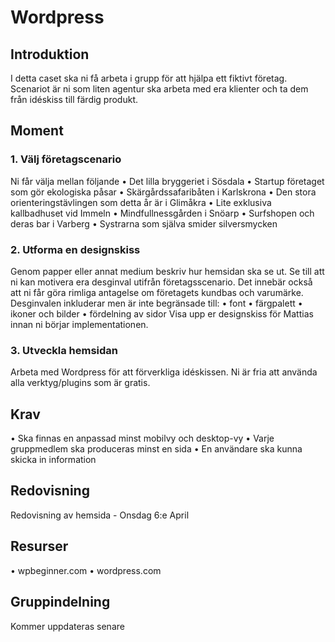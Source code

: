 # Wordpress

## Introduktion
I detta caset ska ni få arbeta i grupp för att hjälpa ett fiktivt företag. Scenariot är ni som liten agentur ska arbeta med era klienter och ta dem från idéskiss till färdig produkt.

## Moment
### 1. Välj företagscenario
Ni får välja mellan följande
•	Det lilla bryggeriet i Sösdala
•	Startup företaget som gör ekologiska påsar
•	Skärgårdssafaribåten i Karlskrona
•	Den stora orienteringstävlingen som detta år är i Glimåkra
•	Lite exklusiva kallbadhuset vid Immeln
•	Mindfullnessgården i Snöarp
•	Surfshopen och deras bar i Varberg
•	Systrarna som själva smider silversmycken

### 2. Utforma en designskiss
Genom papper eller annat medium beskriv hur hemsidan ska se ut. Se till att ni kan motivera era desginval utifrån företagsscenario. Det innebär också att ni får göra rimliga antagelse om företagets kundbas och varumärke. Desginvalen inkluderar men är inte begränsade till:
•	font
•	färgpalett
•	ikoner och bilder
•	fördelning av sidor
Visa upp er designskiss för Mattias innan ni börjar implementationen.

### 3. Utveckla hemsidan
Arbeta med Wordpress för att förverkliga idéskissen. Ni är fria att använda alla verktyg/plugins som är gratis.

## Krav
•	Ska finnas en anpassad minst mobilvy och desktop-vy
•	Varje gruppmedlem ska produceras minst en sida
•	En användare ska kunna skicka in information

## Redovisning
Redovisning av hemsida - Onsdag 6:e April

## Resurser
•	wpbeginner.com
•	wordpress.com

## Gruppindelning
Kommer uppdateras senare
